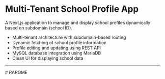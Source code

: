 # Multi-Tenant School Profile App

A Next.js application to manage and display school profiles dynamically based on subdomain (school ID).

- Multi-tenant architecture with subdomain-based routing
- Dynamic fetching of school profile information
- Profile editing and updating using REST API
- MySQL database integration using MariaDB
- Clean UI for displaying school data

---
#   R A R O M E  
 